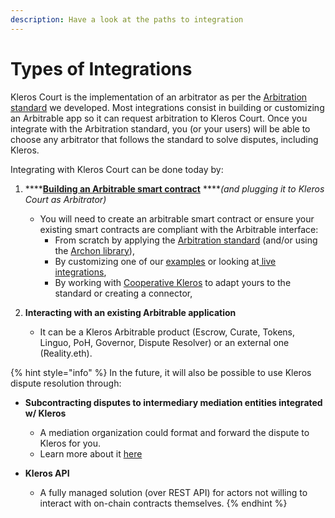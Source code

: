 ```yaml
---
description: Have a look at the paths to integration
---
```


# Types of Integrations

Kleros Court is the implementation of an arbitrator as per the [Arbitration standard](https://kleros.gitbook.io/docs/developer/erc-792-arbitration-standard) we developed. Most integrations consist in building or customizing an Arbitrable app so it can request arbitration to Kleros Court. Once you integrate with the Arbitration standard, you \(or your users\) will be able to choose any arbitrator that follows the standard to solve disputes, including Kleros.  
  
Integrating with Kleros Court can be done today by:

1. \*\*\*\*[**Building an Arbitrable smart contract**](https://kleros.gitbook.io/docs/integrations/types-of-integrations/smart-contract-integration) ****_\(and plugging it to Kleros Court as Arbitrator\)_

   * You will need to create an arbitrable smart contract or ensure your existing smart contracts are compliant with the Arbitrable interface:
     * From scratch by applying the [Arbitration standard](https://kleros.gitbook.io/docs/developer/erc-792-arbitration-standard) \(and/or using the [Archon library](https://kleros.gitbook.io/docs/developer/archon-ethereum-arbitration-standard-api)\),
     * By customizing one of our [examples](https://github.com/kleros/kleros-interaction) or looking at[ live integrations](https://kleros.gitbook.io/docs/integrations/current-integrations),
     * By working with [Cooperative Kleros](mailto:contact@kleros.io) to adapt yours to the standard or creating a connector,

2. **Interacting with an existing Arbitrable application**
   * It can be a Kleros Arbitrable product \(Escrow, Curate, Tokens, Linguo, PoH, Governor, Dispute Resolver\) or an external one \(Reality.eth\).

{% hint style="info" %}
In the future, it will also be possible to use Kleros dispute resolution through:

* **Subcontracting disputes to intermediary mediation entities integrated w/ Kleros**

  * A mediation organization could format and forward the dispute to Kleros for you.
  * Learn more about it [here](https://blog.kleros.io/kleros-layer-2/)

* **Kleros API**
  * A fully managed solution \(over REST API\) for actors not willing to interact with on-chain contracts themselves.
{% endhint %}

